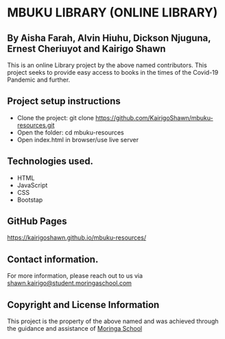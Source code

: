 # MBUKU LIBRARY (ONLINE LIBRARY)

## By Aisha Farah, Alvin Hiuhu, Dickson Njuguna, Ernest Cheriuyot and Kairigo Shawn

This is an online Library project by the above named contributors.
This project seeks to provide easy access to books in the times of the Covid-19 Pandemic and further.

## Project setup instructions

- Clone the project: git clone https://github.com/KairigoShawn/mbuku-resources.git
- Open the folder: cd mbuku-resources
- Open index.html in browser/use live server

## Technologies used.

- HTML
- JavaScript
- CSS
- Bootstap

## GitHub Pages

https://kairigoshawn.github.io/mbuku-resources/

## Contact information.

For more information, please reach out to us via shawn.kairigo@student.moringaschool.com

## Copyright and License Information

This project is the property of the above named and was achieved through the guidance and assistance of [Moringa School](https://moringaschool.com/)
